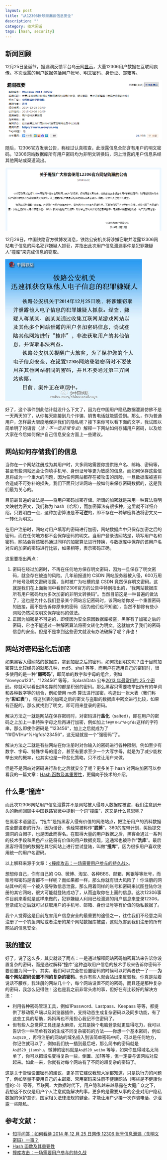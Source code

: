 ```yaml
---
layout: post
title: "从12306帐号泄漏谈信息安全"
description: ""
category: 技术闲话
tags: [hash, security]
---
```



## 新闻回顾

12月25日圣诞节，据漏洞反馈平台乌云网[显示](http://www.wooyun.org/bugs/wooyun-2014-088532)，大量12306用户数据在互联网疯传。本次泄露的用户数据包括用户帐号、明文密码、身份证、邮箱等。

![乌云平台关于此漏洞报告](../../images/wooyun_notice.png)

随后，12306官方发表公告，称经过认真核查，此泄露信息全部含有用户的明文密码。12306网站数据库所有用户密码均为非明文转换码，网上泄露的用户信息系经其他网站或渠道流出。

![12306官方公告](../../images/12306_notice.png)

12月26日，中国铁路官方微博发消息，铁路公安机关将涉嫌窃取并泄露12306网站电子信息的两名犯罪嫌疑人抓获，并指出此次用户信息泄漏事件是犯罪嫌疑人“撞库”来完成信息的窃取。

![中国铁路官微发布公告](../../images/railway_weibo.jpg)

好了，这个事件到此估计就没什么下文了，因为在中国用户隐私数据泄漏仿佛不是一天两天的了，从你每天能接到几个诈骗、销售电话就能感受到。那么，作为普通用户，怎样最大限度地保护我们的隐私呢？接下来你可以看下面的文字，我试图以简单明了的语言（*注：不一定非常专业*）解释一下网站如何存储用户密码，以及给大家在今后如何保护自己信息安全方面上一些建议。

## 网站如何存储我们的信息

当你在一个网站注册成为其用户时，大多网站需要你提供账户名、邮箱、密码等，甚至有些网站还会让你填手机号、身份证号等更为敏感的信息。而如何保存这些信息将成为一个重大的问题，因为任何网站都存在被攻击的风险，一旦数据库被盗将会造成不可弥补的损失。我们下面只讨论网站一般如何来保存密码数据的，这是我们最为关心的。

目前最普遍的做法是——将用户密码加密存储。所谓的加密就是采用一种算法将明文映射为密文，我们称为 hash（哈希），而加密算法有很多种，这里就不详细介绍，只要明白一点，这种加密算法是**不可逆**的，即不存在一种解密算法将密文又一一转化为明文。

在用户注册时，网站对用户填写的密码进行加密，网站数据库中只保存加密之后的密码，而在任何地方都不会保存密码的明文。当用户登录该网站是，填写用户名和密码，网站会将该密码通过同样的加密算法进行转换，与数据库中保存的该用户名对应的加密的密码进行比较，如果相等，表示密码正确。

这里要指出两点：

1. 密码在经过加密时，不再在任何地方保存明文密码，因为一旦保存了明文密码，就会存在被盗的风险。几年前报道的 CSDN 网站服务器被入侵，600万用户帐号及明文密码泄露，当时被广为吐槽的是 CSDN 竟然保存明文密码。这就是我们在上面新闻中看到12306官方的公告中特别指出的，“我网站数据库所有用户密码均为多次加密的非明文转换码”。当然目前这是一种普遍的做法了，这也是为什么我们登录某个网站忘记密码时，该网站给你发一个重置密码的链接，而不是告诉你原来的密码（因为他们也不知道），当然不排除有些小网站仍然采取明文保存密码的做法。
2. 正因为加密是不可逆的，即使因为安全原因数据库被盗，黑客有了加密之后的密码，它也不能通过一种解密算法将密文转化为明文。这就加大了我们的密码信息的安全。但是不是拿到这些密文就没有办法破解了呢？非也！

## 网站对密码盐化后加密

如果黑客入侵网站的数据库，拿到加密之后的密码，如何找到明文呢？由于目前加密算法比较经典的就那几种，md5、sha1 等等，而用户在选用自己的密码时，很多使用的是一种“**弱密码**”，即简单的数字和字母的组合，例如 "iloveyou123"、"123456" 等等， SplashData 公布[2013 年最常用的 25 个密码](http://splashdata.com/press/worstpasswords2013.htm)，你就可以看出排名靠前的都是积弱的密码。那么黑客只需要枚举出所有的单词和各种数字等的组合，例如使用 md5 算法进行加密，构造出一张大表（我们称为“**彩虹表**”），将这张表的加密之后的密文与盗取的数据库中密文进行比较，如果有匹配的，那么就找到了明文，即可用来登录的密码。

解决方法之一就是网站在保存密码时，对密码进行**盐化**（salted），即在用户的密码之上加上一串特殊字母之后再进行加密，例如加上`f#@V)Hu^%Hgfds`这样的字符串，那么即使你密码是 "123456"，加上之后就成为了 "f#@V)Hu^%Hgfds123456"，这无疑就是一个“强密码”了。

解决方法之二就是有些网站在你注册时对你输入的密码进行各种限制，例如至少有数字、字母、特殊字母的组合，甚至有要求至少一个大写字母，就是为了减少能枚举出来的概率，也其实也是一种盐化策略，只不过让用户来做。

但是不是网站对密码进行盐化之后就安全了呢？更多关于 hash 对网站加密可以参看我的一篇文章：[Hash 函数及其重要性](http://www.cnblogs.com/hazir/p/hash_function_and_its_importance.html)，更偏向于技术的介绍。

## 什么是“撞库”

而此次12306网站用户信息泄露并不是网站被入侵导入数据库被盗，我们注意到开头的新闻回顾中中国铁路官微中提到一个词“撞库”，这又是什么意思呢？

在黑客术语里面，“拖库”是指黑客入侵有价值的网络站点，把注册用户的资料数据库全部盗走的行为，因为谐音，也经常被称作“**脱裤**”，360的库带计划，奖励提交漏洞的白帽子，也是因此而得名。在取得大量的用户数据之后，黑客会通过一系列的技术手段和黑色产业链将有价值的用户数据变现，这通常也被称作“**洗库**”。最后黑客将得到的数据在其它网站上进行尝试登陆，叫做“**撞库**”，因为很多用户喜欢使用统一的用户名密码。

以上解释来源于文章：[<撞库攻击：一场需要用户参与的持久战>](http://www.freebuf.com/articles/database/29267.html)。

想想你自己，你有自己的 QQ、微博、淘宝、各种BBS、邮箱、网银等等账号，而账号和密码是否都不一样呢？而如果都一样，那么你就有很大风险了！你注册的网站其中的有一个被入侵导致信息泄露，那么用着同样的账号和密码来试图登陆你注册的其它网站，很大可能就登陆成功了，从而盗取你在上面的信息。这次12306事件目前来看就是这样来做的，犯罪嫌疑人利用已经泄漏的用户信息来登录12306，登录成功之后就可以获取用户的手机号、邮箱、身份证号等有价值的隐私数据了。

我个人觉得这是目前危害用户信息安全的最重要的途径之一，往往我们不经意之间注册了一个钓鱼网站或者注册的某个网站数据库被盗，这就危害到我们注册的所有网站的信息安全。

## 我的建议

好了，说了这么多，其实就谈了两点：一是通过解释网站密码加密算法来告诉你设置复杂的密码，而是通过解释“撞库”这种盗取用户信息的技术手段来告诉你密码不要设置为同一个。其实，我们可以完全在设置密码的时候可以将两者统一了——**为每个网站密码设置不同的复杂的密码**。也许有些人就会站出来反驳我，你真是站着说话不腰疼，我注册的网站几十个，每个网站设置不同的密码，而且还是那种复杂的密码，我怎么记得住！这也是我之前非常头疼的事，但好在有比较好的解决方法：

* 利用各种密码管理工具，例如1Password、Lastpass、Keepass 等等，都提供了移动客户端以及浏览器插件，支持动态生成复杂密码以及同步功能，有了这些工具的帮助，妈妈再也不用担心我记不住密码了。
* 但有些人总觉得工具还是太麻烦，尤其是换个电脑登录就更显得吃力，我可以告诉你一种简单有效的生成不同复杂密码的方法——你想一个基本密码，例如`As@520_`，再将注册的网站的域名插入到该简单密码中间，可以是任何地方，你记住就可以了，例如我们统一插到最后吧，那么简书的密码就是`As@520_jianshu`，微博的密码就是`As@520_weibo` 等等，如果你显得域名太简单了，你可以把域名变得复杂一些，倒置、加1等等，但一定要与该网站对应起来。如此一来，你就有对每个网站有了不同的超复杂的密码了。

这是关于管理设置密码的建议，更多其它建议我想大家都知道，只是执行力的问题了，例如尽量不要用自己的主邮箱、常用密码来注册不健康网站（哪些是不健康你懂的:-)）等等。互联网、大数据时代下，用户隐私越来越暴露在大庭广众之下，我想这不仅仅是用户个人注意就能解决的事，更多的是需要从事的企业对用户隐私数据的保护意识、国家相关法律法规的健全，才能让用户少接一次诈骗电话、少泄露一些隐私。


## 参考文献：

* [知乎问答：如何看待 2014 年 12 月 25 日网传 12306 账号信息泄漏（含明文密码）一事？](http://www.zhihu.com/question/27244285)
* [Hash 函数及其重要性](http://www.cnblogs.com/hazir/p/hash_function_and_its_importance.html)
* [撞库攻击：一场需要用户参与的持久战](http://www.freebuf.com/articles/database/29267.html)
